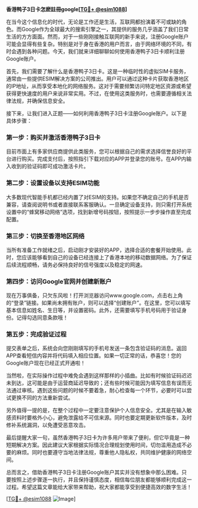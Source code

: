 **香港鸭子3日卡怎麽註冊google[[TG💪+ @esim1088](https://t.me/s/esim1088)]**

在当今这个信息化的时代，无论是工作还是生活，互联网都扮演着不可或缺的角色。而Google作为全球最大的搜索引擎之一，其提供的服务几乎涵盖了我们日常生活的方方面面。然而，对于一些刚刚接触互联网的新手来说，注册Google账户可能会显得有些复杂。特别是对于身在香港的用户而言，由于网络环境的不同，有时会遇到各种问题。今天，我们就来详细聊聊如何使用香港鸭子3日卡顺利注册Google账户。

首先，我们需要了解什么是香港鸭子3日卡。这是一种临时性的虚拟SIM卡服务，通常由一些提供ESIM解决方案的公司推出。用户可以通过这种卡片获取香港地区的IP地址，从而享受本地化的网络服务。这对于需要频繁访问特定地区资源或希望获得更快速度的用户来说非常实用。不过，在使用这类服务时，也需要遵循相关法律法规，并确保信息安全。

接下来，让我们进入正题——如何利用香港鸭子3日卡注册Google账户。以下是具体步骤：

### 第一步：购买并激活香港鸭子3日卡

目前市面上有多家供应商提供此类服务，您可以根据自己的需求选择信誉良好的平台进行购买。完成支付后，按照指引下载对应的APP并登录您的账号。在APP内输入收到的验证码即可成功激活卡片。

### 第二步：设置设备以支持ESIM功能

大多数现代智能手机都已经内置了对ESIM的支持。如果您不确定自己的手机是否兼容，请查阅说明书或者直接联系客服确认。一旦确定设备支持，则只需打开系统设置中的“蜂窝移动网络”选项，找到新增号码按钮，按照提示一步步操作直至完成配置。

### 第三步：切换至香港地区网络

当所有准备工作就绪之后，启动刚才安装好的APP，选择合适的套餐开始使用。此时，您应该能够看到自己的设备已经连接上了香港本地的移动数据网络。为了保证后续流程顺畅，请务必保持良好的信号强度以及稳定的网速。

### 第四步：访问Google官网并创建新账户

现在万事俱备，只欠东风啦！打开浏览器访问www.google.com，点击右上角的“登录”链接。如果尚未拥有账户，则可以选择“创建账户”。在这里，您可以填写基本信息如姓名、生日等，并设置密码。此外，还需要填写手机号码用于验证身份。记得勾选同意条款哦！

### 第五步：完成验证过程

提交表单之后，系统会向您刚刚填写的手机号发送一条包含验证码的消息。返回APP查看短信内容并将代码填入相应位置。如果一切正常的话，恭喜您！您的Google账户现在已经正式开通啦！

当然啦，在实际操作过程中难免会遇到这样那样的小插曲。比如有时候验证码迟迟未到达，这可能是由于运营商延迟导致的；还有些时候可能因为填写信息有误而无法通过审核。遇到这些问题的时候不要着急，耐心检查每一个环节，必要时可以尝试更换不同的方法重新尝试。

另外值得一提的是，在整个过程中一定要注意保护个人信息安全。尤其是在输入敏感资料时要格外小心，避免泄露给不可信来源。同时也要定期更新软件版本，及时修补系统漏洞，以免遭受恶意攻击。

最后提醒大家一句，虽然香港鸭子3日卡为许多用户带来了便利，但它毕竟是一种短期解决方案。因此建议大家根据实际情况合理规划使用时间，切勿滥用造成不必要的麻烦。同时也要遵守当地法律法规，尊重他人隐私权，共同维护健康的网络空间。

总而言之，借助香港鸭子3日卡注册Google账户其实并没有想象中那么困难。只要按照上述步骤逐一执行，并且保持谨慎态度，相信每位朋友都能够顺利完成这一过程。希望这篇文章能给大家带来帮助，祝大家都能享受到便捷高效的数字生活！

[[TG💪+ @esim1088](https://t.me/s/esim1088) ![Image](https://i.postimg.cc/4NQfJmqS/Snipaste-2025-05-13-00-14-12.png)]